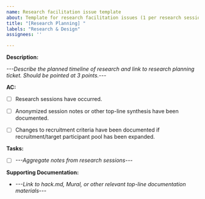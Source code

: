 ```yaml
---
name: Research facilitation issue template
about: Template for research facilitation issues (1 per research session)
title: "[Research Planning] "
labels: "Research & Design"
assignees: ''

---
```


**Description:**

*---Describe the planned timeline of research and link to research planning ticket. Should be pointed at 3 points.---*

**AC:**

- [ ] Research sessions have occurred.
- [ ] Anonymized session notes or other top-line synthesis have been documented.
- [ ] Changes to recruitment criteria have been documented if recruitment/target participant pool has been expanded.


**Tasks:**

- [ ] *---Aggregate notes from research sessions---*

**Supporting Documentation:**

- *---Link to hack.md, Mural, or other relevant top-line documentation materials---*


